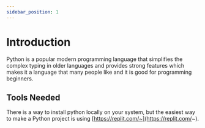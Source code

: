 ```yaml
---
sidebar_position: 1
---
```


# Introduction

Python is a popular modern programming language that simplifies the complex typing in older languages and provides strong features which makes it a language that many people like and it is good for programming beginners.

## Tools Needed

There is a way to install python locally on your system, but the easiest way to make a Python project is using [https://replit.com/~](https://replit.com/~). 